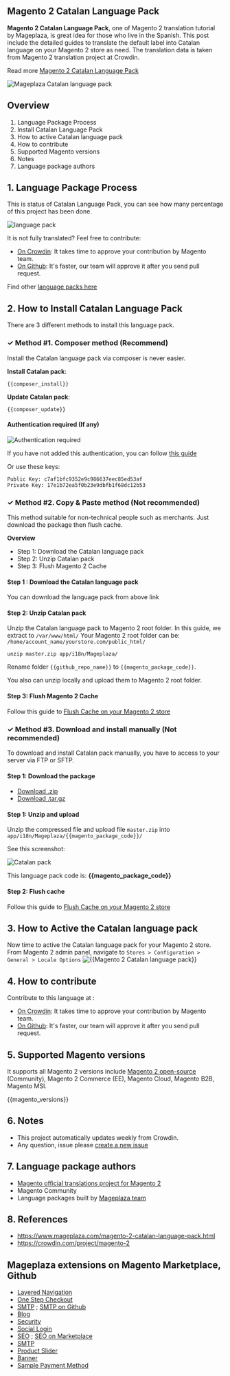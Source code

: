 ## Magento 2 Catalan Language Pack

**Magento 2 Catalan Language Pack**, one of Magento 2 translation tutorial by Mageplaza, is great idea for those who live in the Spanish. This post include the detailed guides to translate the default label into Catalan language on your Magento 2 store as need. The translation data is taken from Magento 2 translation project at Crowdin.

Read more [Magento 2 Catalan Language Pack](https://www.mageplaza.com/magento-2-catalan-language-pack.html)

![Mageplaza Catalan language pack](https://i.imgur.com/qjWPj1W.png)

## Overview

1. Language Package Process
2. Install Catalan Language Pack
3. How to active Catalan language pack
4. How to contribute
5. Supported Magento versions
6. Notes
7. Language package authors

## 1. Language Package Process

This is status of Catalan Language Pack, you can see how many percentage of this project has been done.

![language pack](http://progressed.io/bar/{{process}}?title=translated)

It is not fully translated? Feel free to contribute:
- [On Crowdin]({{crowdin}}): It takes time to approve your contribution by Magento team.
- [On Github]({{github_url}}/blob/master/HOW-TO-CONTRIBUTE.md): It's faster, our team will approve it after you send pull request.


Find other [language packs here](https://www.mageplaza.com/kb/magento-2-language-pack/)

## 2. How to Install Catalan Language Pack

There are 3 different methods to install this language pack.

### ✓ Method #1. Composer method (Recommend)
Install the Catalan language pack via composer is never easier.

**Install Catalan pack**:

```
{{composer_install}}
```


**Update  Catalan pack**:

```
{{composer_update}}
```

#### Authentication required (If any)

![Authentication required](https://cdn.mageplaza.com/media/general/dmryiPk.png)

If you have not added this authentication, you can follow [this guide](http://devdocs.magento.com/guides/v2.0/install-gde/prereq/connect-auth.html)

Or use these keys:

```
Public Key: c7af1bfc9352e9c986637eec85ed53af
Private Key: 17e1b72ea5f0b23e9dbfb1f68dc12b53
```



### ✓ Method #2. Copy & Paste method (Not recommended)

This method suitable for non-technical people such as merchants. Just download the package then flush cache.

**Overview**

- Step 1: Download the Catalan language pack
- Step 2: Unzip Catalan pack
- Step 3: Flush Magento 2 Cache

#### Step 1 : Download the Catalan language pack

You can download the language pack from above link

#### Step 2: Unzip Catalan pack

Unzip the Catalan language pack to Magento 2 root folder. In this guide, we extract to `/var/www/html/`
Your Magento 2 root folder can be: `/home/account_name/yourstore.com/public_html/`

```
unzip master.zip app/i18n/Mageplaza/
```

Rename folder `{{github_repo_name}}` to `{{magento_package_code}}`.


You also can unzip locally and upload them to Magento 2 root folder.

#### Step 3: Flush Magento 2 Cache

Follow this guide to [Flush Cache on your Magento 2 store](https://www.mageplaza.com/kb/how-flush-enable-disable-cache.html)


### ✓ Method #3. Download and install manually (Not recommended)

To download and install Catalan pack manually, you have to access to your server via FTP or SFTP.

#### Step 1: Download the package

- [Download .zip]({{github_latest_version}})
- [Download .tar.gz]({{github_latest_version_tar}})

#### Step 1: Unzip and upload

Unzip the compressed file and upload file `master.zip` into `app/i18n/Mageplaza/{{magento_package_code}}/`

See this screenshot:

![Catalan pack](https://cdn3.mageplaza.com/media/general/language-pack.png)

This language pack code is: **{{magento_package_code}}**

#### Step 2: Flush cache

Follow this guide to [Flush Cache on your Magento 2 store](https://www.mageplaza.com/kb/how-flush-enable-disable-cache.html)


## 3. How to Active the Catalan language pack 

Now time to active the Catalan language pack for your Magento 2 store. From Magento 2 admin panel, navigate to `Stores > Configuration > General > Locale Options`
![{{Magento 2 Catalan language pack}}](https://cdn.mageplaza.com/media/general/aPSUA0l.png)


## 4. How to contribute

Contribute to this language at :
- [On Crowdin]({{crowdin}}): It takes time to approve your contribution by Magento team.
- [On Github]({{github_url}}/blob/master/HOW-TO-CONTRIBUTE.md): It's faster, our team will approve it after you send pull request.


## 5. Supported Magento versions

It supports all Magento 2 versions include [Magento 2 open-source](https://www.mageplaza.com/download-magento/) (Community), Magento 2 Commerce (EE), Magento Cloud, Magento B2B, Magento MSI.

{{magento_versions}}


## 6. Notes 

- This project automatically updates weekly from Crowdin.
- Any question, issue please [create a new issue]({{github_url}}/issues/new)

## 7. Language package authors

- [Magento official translations project for Magento 2]({{crowdin}})
- Magento Community
- Language packages built by [Mageplaza team](https://www.mageplaza.com/)


## 8. References 

- https://www.mageplaza.com/magento-2-catalan-language-pack.html
- https://crowdin.com/project/magento-2



## Mageplaza extensions on Magento Marketplace, Github


- [Layered Navigation](https://marketplace.magento.com/mageplaza-layered-navigation-m2.html)
- [One Step Checkout](https://marketplace.magento.com/mageplaza-magento-2-one-step-checkout-extension.html)
- [SMTP](https://marketplace.magento.com/mageplaza-module-smtp.html) ; [SMTP on Github](https://github.com/mageplaza/magento-2-smtp)
- [Blog](https://github.com/mageplaza/magento-2-blog)
- [Security](https://marketplace.magento.com/mageplaza-module-security.html)
- [Social Login](https://github.com/mageplaza/magento-2-social-login)
- [SEO](https://github.com/mageplaza/magento-2-seo) ; [SEO on Marketplace](https://marketplace.magento.com/mageplaza-magento-2-seo-extension.html)
- [SMTP](https://github.com/mageplaza/magento-2-smtp)
- [Product Slider](https://github.com/mageplaza/magento-2-product-slider)
- [Banner](https://github.com/mageplaza/magento-2-banner-slider)
- [Sample Payment Method](https://github.com/mageplaza/magento-2-sample-payment-method)



